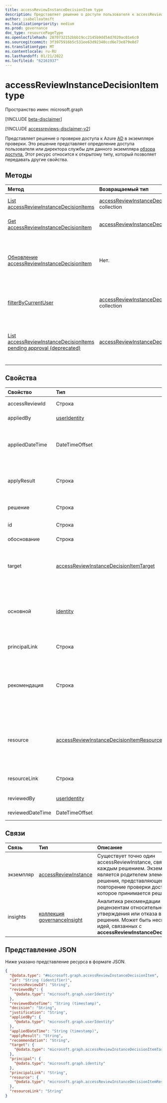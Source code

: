 ```yaml
---
title: accessReviewInstanceDecisionItem type
description: Представляет решение о доступе пользователя к accessReviewInstance.
author: isabelleatmsft
ms.localizationpriority: medium
ms.prod: governance
doc_type: resourcePageType
ms.openlocfilehash: 2870732152bbb19cc2145b9dd54d7020ac01e6c0
ms.sourcegitcommit: 3f3975916b5c531ee63d92340ccd6e73e879e8d7
ms.translationtype: MT
ms.contentlocale: ru-RU
ms.lasthandoff: 01/21/2022
ms.locfileid: "62161937"
---
```

# <a name="accessreviewinstancedecisionitem-resource-type"></a>accessReviewInstanceDecisionItem type

Пространство имен: microsoft.graph

[!INCLUDE [beta-disclaimer](../../includes/beta-disclaimer.md)]

[!INCLUDE [accessreviews-disclaimer-v2](../../includes/accessreviews-disclaimer-v2.md)]

Представляет решение о проверке доступа к Azure [AD](accessreviewsv2-overview.md) в экземпляре проверки. Это решение представляет определение доступа пользователя или директора службы для данного экземпляра [обзора доступа.](accessreviewinstance.md)  Этот ресурс относится к открытому типу, который позволяет передавать другие свойства.

## <a name="methods"></a>Методы

| Метод | Возвращаемый тип | Описание |
|:---------------|:--------|:----------|
|[List accessReviewInstanceDecisionItems](../api/accessreviewinstance-list-decisions.md) | [accessReviewInstanceDecisionItem](accessreviewinstancedecisionitem.md) collection | Получите список объектов [accessReviewInstanceDecisionItem](../resources/accessreviewinstancedecisionitem.md) и их свойств.|
|[Get accessReviewInstanceDecisionItem](../api/accessreviewinstancedecisionitem-get.md)|[accessReviewInstanceDecisionItem](../resources/accessreviewinstancedecisionitem.md)|Ознакомьтесь с свойствами и отношениями [объекта accessReviewInstanceDecisionItem.](../resources/accessreviewinstancedecisionitem.md)|
|[Обновление accessReviewInstanceDecisionItem](../api/accessreviewinstancedecisionitem-update.md) | Нет. | Для любого accessReviewInstanceDecisionItems, на который вызывается пользователь, на который назначен рецензент, вызывающий пользователь может записать решение, заплатив объект решения. |
|[filterByCurrentUser](../api/accessreviewinstancedecisionitem-filterbycurrentuser.md)|[accessReviewInstanceDecisionItem](../resources/accessreviewinstancedecisionitem.md) collection|Извлекает все [объекты accessReviewInstanceDecisionItems,](accessreviewinstancedecisionitem.md) где использование вызовов является рецензентом для данного [accessReviewInstance.](accessreviewinstance.md)|
|[List accessReviewInstanceDecisionItems pending approval (deprecated)](../api/accessreviewinstancedecisionitem-listpendingapproval.md) | [accessReviewInstanceDecisionItem.](accessreviewinstancedecisionitem.md) | Получите все accessReviewInstanceDecisionItems, назначенные вызываемой пользователю, для определенного accessReviewInstance. Этот метод отмещается и заменяется [фильтромByCurrentUser.](../api/accessreviewinstancedecisionitem-filterbycurrentuser.md) |

## <a name="properties"></a>Свойства
| Свойство | Тип |  Описание |
| :---------------| :---- | :---------- |
|accessReviewId|Строка|Идентификатор родителя accessReviewInstance. Поддерживает `$select`. Только для чтения.|
|appliedBy|[userIdentity](../resources/useridentity.md)|Идентификатор пользователя, который применил решение. Только для чтения.|
|appliedDateTime|DateTimeOffset|Время, за которое было применено решение об утверждении. Тип DatetimeOffset представляет сведения о дате и времени в формате ISO 8601 и всегда находится во времени UTC. Например, значение полуночи 1 января 2014 г. в формате UTC: `2014-01-01T00:00:00Z`.  Поддерживает `$select`. Только для чтения.|
|applyResult|Строка|Результат применения решения. Возможные значения: `New` `AppliedSuccessfully` , , и `AppliedWithUnknownFailure` `AppliedSuccessfullyButObjectNotFound` `ApplyNotSupported` . Поддерживает `$select` и `$orderby` `$filter` `eq` (только). Только для чтения.|
|решение|Строка|Результат проверки. Возможные значения: `Approve` `Deny` , , или `NotReviewed` `DontKnow` . Поддерживает `$select` и `$orderby` `$filter` `eq` (только). |
|id|Строка| Идентификатор решения. Наследуется от [сущности](../resources/entity.md). Поддерживает `$select`. Только для чтения.|
|обоснование|Строка|Обоснование, оставленное рецензентом при принятии решения.|
| target | [accessReviewInstanceDecisionItemTarget](accessreviewinstancedecisionitemtarget.md)  | Цель этого конкретного решения. Целевые показатели принятия решений могут быть разных типов , каждый из которых имеет свои собственные свойства. См. [accessReviewInstanceDecisionItemTarget](accessreviewinstancedecisionitemtarget.md). Только для чтения. <br/> Это свойство было заменено свойствами `principal` и свойствами `resource` в v1.0.|
|основной|[identity](../resources/identity.md)|Каждый элемент решения в обзоре доступа представляет доступ директора к ресурсу. Это свойство представляет сведения о принципе. Например, если элемент решения представляет доступ пользователя "Bob" к группе "Sales", то основным элементом является "Bob", а ресурсом является "Sales". Основные принципы могут быть двух типов : userIdentity и servicePrincipalIdentity. Поддерживает `$select`. Только для чтения.|
|principalLink|Строка|Ссылка на основной объект. Пример: `https://graph.microsoft.com/v1.0/users/a6c7aecb-cbfd-4763-87ef-e91b4bd509d9`. Только для чтения.|
|рекомендация|Строка|Сгенерированная системой рекомендация для решения об утверждении, основанном на последнем интерактивном входе в клиент. Рекомендуется утвердить, если вход в нее находится в течение тридцати дней с начала проверки. Рекомендуется отказать, если вход превышает 30 дней с начала проверки. Рекомендация недоступна в противном случае. Возможные значения: `Approve` `Deny` , или `NoInfoAvailable` . Поддерживает `$select` и `$orderby` `$filter` `eq` (только). Только для чтения.|
|resource|[accessReviewInstanceDecisionItemResource](../resources/accessreviewinstancedecisionitemresource.md)|Каждый элемент решения в обзоре доступа представляет доступ директора к ресурсу. Это свойство представляет сведения о ресурсе. Например, если элемент решения представляет доступ пользователя "Bob" к группе "Sales", то основным является Боб, а ресурсом является "Sales". Ресурсы могут быть нескольких типов. См. [accessReviewInstanceDecisionItemResource](../resources/accessreviewinstancedecisionitemresource.md). Только для чтения.|
|resourceLink|Строка|Ссылка на ресурс. Например, `https://graph.microsoft.com/v1.0/servicePrincipals/c86300f3-8695-4320-9f6e-32a2555f5ff8`. Поддерживает `$select`. Только для чтения.|
|reviewedBy|[userIdentity](../resources/useridentity.md)| Идентификатор рецензента. Поддерживает `$select`. Только для чтения.|
|reviewedDateTime|DateTimeOffset| Время, за которое было принято решение о проверке. Поддерживает `$select`. Только для чтения.|

## <a name="relationships"></a>Связи

| Связь | Тип   |Описание|
|:---------------|:--------|:----------|
| экземпляр |[accessReviewInstance](accessreviewinstance.md) | Существует точно один accessReviewInstance, связанный с каждым решением. Экземпляр является родителем элемента решения, представляющего повторение проверки доступа, на которое принимается решение. |
| insights |[коллекция governanceInsight](governanceinsight.md) | Аналитика рекомендации рецензентам относительно утверждения или отказа в принятии решения. Может быть несколько идей, связанных с **accessReviewInstanceDecisionItem**. |


## <a name="json-representation"></a>Представление JSON

Ниже указано представление ресурса в формате JSON.

<!-- {
  "blockType": "resource",
  "keyProperty": "id",
  "@odata.type": "microsoft.graph.accessReviewInstanceDecisionItem",
  "openType": true
}
-->

```json
{
  "@odata.type": "#microsoft.graph.accessReviewInstanceDecisionItem",
  "id": "String (identifier)",
  "accessReviewId": "String",
  "reviewedBy": {
    "@odata.type": "microsoft.graph.userIdentity"
  },
  "reviewedDateTime": "String (timestamp)",
  "decision": "String",
  "justification": "String",
  "appliedBy": {
    "@odata.type": "microsoft.graph.userIdentity"
  },
  "appliedDateTime": "String (timestamp)",
  "applyResult": "String",
  "recommendation": "String",
  "target": {
    "@odata.type": "microsoft.graph.accessReviewInstanceDecisionItemTarget"
  },
  "principal": {
    "@odata.type": "microsoft.graph.identity"
  },
  "principalLink": "String",
  "resource": {
    "@odata.type": "microsoft.graph.accessReviewInstanceDecisionItemResource"
  },
  "resourceLink": "String"
}
```
